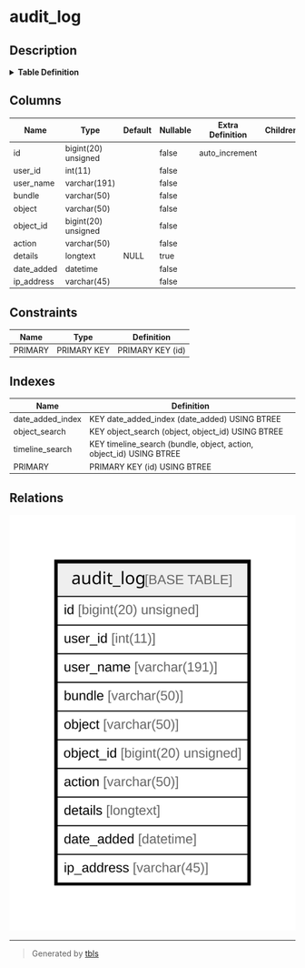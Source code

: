 # audit_log

## Description

<details>
<summary><strong>Table Definition</strong></summary>

```sql
CREATE TABLE `audit_log` (
  `id` bigint(20) unsigned NOT NULL AUTO_INCREMENT,
  `user_id` int(11) NOT NULL,
  `user_name` varchar(191) COLLATE utf8mb4_unicode_ci NOT NULL,
  `bundle` varchar(50) COLLATE utf8mb4_unicode_ci NOT NULL,
  `object` varchar(50) COLLATE utf8mb4_unicode_ci NOT NULL,
  `object_id` bigint(20) unsigned NOT NULL,
  `action` varchar(50) COLLATE utf8mb4_unicode_ci NOT NULL,
  `details` longtext COLLATE utf8mb4_unicode_ci DEFAULT NULL COMMENT '(DC2Type:array)',
  `date_added` datetime NOT NULL,
  `ip_address` varchar(45) COLLATE utf8mb4_unicode_ci NOT NULL,
  PRIMARY KEY (`id`),
  KEY `object_search` (`object`,`object_id`),
  KEY `timeline_search` (`bundle`,`object`,`action`,`object_id`),
  KEY `date_added_index` (`date_added`)
) ENGINE=InnoDB AUTO_INCREMENT=[Redacted by tbls] DEFAULT CHARSET=utf8mb4 COLLATE=utf8mb4_unicode_ci ROW_FORMAT=DYNAMIC
```

</details>

## Columns

| Name | Type | Default | Nullable | Extra Definition | Children | Parents | Comment |
| ---- | ---- | ------- | -------- | --------------- | -------- | ------- | ------- |
| id | bigint(20) unsigned |  | false | auto_increment |  |  |  |
| user_id | int(11) |  | false |  |  |  |  |
| user_name | varchar(191) |  | false |  |  |  |  |
| bundle | varchar(50) |  | false |  |  |  |  |
| object | varchar(50) |  | false |  |  |  |  |
| object_id | bigint(20) unsigned |  | false |  |  |  |  |
| action | varchar(50) |  | false |  |  |  |  |
| details | longtext | NULL | true |  |  |  | (DC2Type:array) |
| date_added | datetime |  | false |  |  |  |  |
| ip_address | varchar(45) |  | false |  |  |  |  |

## Constraints

| Name | Type | Definition |
| ---- | ---- | ---------- |
| PRIMARY | PRIMARY KEY | PRIMARY KEY (id) |

## Indexes

| Name | Definition |
| ---- | ---------- |
| date_added_index | KEY date_added_index (date_added) USING BTREE |
| object_search | KEY object_search (object, object_id) USING BTREE |
| timeline_search | KEY timeline_search (bundle, object, action, object_id) USING BTREE |
| PRIMARY | PRIMARY KEY (id) USING BTREE |

## Relations

![er](audit_log.svg)

---

> Generated by [tbls](https://github.com/k1LoW/tbls)
